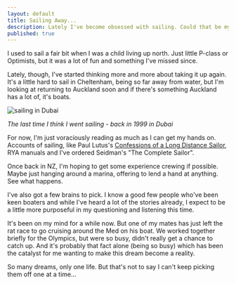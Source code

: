 ```yaml
---
layout: default
title: Sailing Away...
description: Lately I've become obsessed with sailing. Could that be my theme for next year?
published: true
---
```


I used to sail a fair bit when I was a child living up north. Just little P-class or Optimists, but it was a lot of fun and something I've missed since.

Lately, though, I've started thinking more and more about taking it up again. It's a little hard to sail in Cheltenham, being so far away from water, but I'm looking at returning to Auckland soon and if there's something Auckland has a lot of, it's boats.

<img src="https://i.imgur.com/hmCrw.jpg" alt="sailing in Dubai">

*The last time I think I went sailing - back in 1999 in Dubai*

For now, I'm just voraciously reading as much as I can get my hands on. Accounts of sailing, like Paul Lutus's <a rel="nofollow" href="http://arachnoid.com/sailbook/index.html">Confessions of a Long Distance Sailor</a>, RYA manuals and I've ordered Seidman's "The Complete Sailor".

Once back in NZ, I'm hoping to get some experience crewing if possible. Maybe just hanging around a marina, offering to lend a hand at anything. See what happens.

I've also got a few brains to pick. I know a good few people who've been keen boaters and while I've heard a lot of the stories already, I expect to be a little more purposeful in my questioning and listening this time.

It's been on my mind for a while now. But one of my mates has just left the rat race to go cruising around the Med on his boat. We worked together briefly for the Olympics, but were so busy, didn't really get a chance to catch up. And it's probably that fact alone (being so busy) which has been the catalyst for me wanting to make this dream become a reality.

So many dreams, only one life. But that's not to say I can't keep picking them off one at a time...